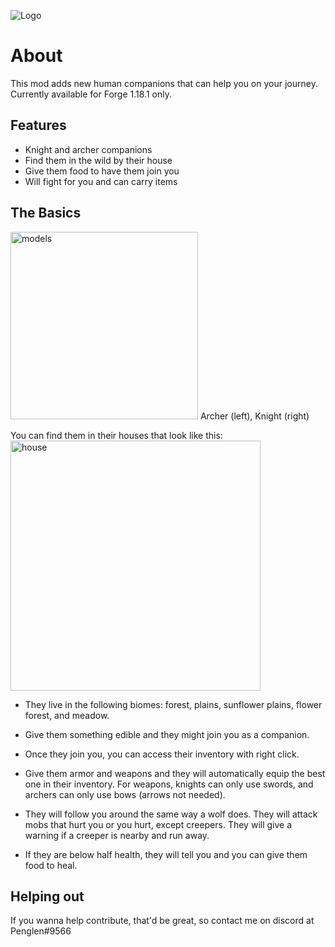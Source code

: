 ![Logo](https://github.com/justinwon777/Companions/blob/main/companions.png)
# About

This mod adds new human companions that can help you on your journey. Currently available for Forge 1.18.1 only.

## Features

- Knight and archer companions
- Find them in the wild by their house
- Give them food to have them join you
- Will fight for you and can carry items

## The Basics

<img src="https://github.com/justinwon777/Companions/blob/main/models.png" alt="models" width="300">
Archer (left), Knight (right)

You can find them in their houses that look like this: <img src="https://github.com/justinwon777/Companions/blob/main/house.png" alt="house" width="400">

- They live in the following biomes: forest, plains, sunflower plains, flower forest, and meadow.

- Give them something edible and they might join you as a companion.

- Once they join you, you can access their inventory with right click.

- Give them armor and weapons and they will automatically equip the best one in their inventory. For weapons, knights can only use swords, and archers can only use bows (arrows not needed).

- They will follow you around the same way a wolf does. They will attack mobs that hurt you or you hurt, except creepers. They will give a warning if a creeper is nearby and run away.

- If they are below half health, they will tell you and you can give them food to heal.

## Helping out

If you wanna help contribute, that'd be great, so contact me on discord at Penglen#9566